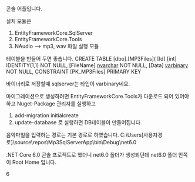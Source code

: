 콘솔 어플입니다.

설치 모듈은
1. EntityFrameworkCore.SqlServer
2. EntityFrameworkCore.Tools
3. NAudio --> mp3, wav 파일 실행 모듈

테이블을 만들어 두면 좋습니다.
CREATE TABLE [dbo].[MP3Files](
	[Id] [int] IDENTITY(1,1) NOT NULL,
	[FileName] [nvarchar](max) NOT NULL,
	[Data] [varbinary](max) NOT NULL,
 CONSTRAINT [PK_MP3Files] PRIMARY KEY

바이너리로 저장할때 sqlserver는 타입이 varbinary네요.

마이그레이션으로 생성하려면 EntityFrameworkCore.Tools가 다운로드 되어 있어야하고
Nuget-Package 관리자를 실행하고
1. add-migration initialcreate
2. update-database
로 실행하면 DB테이블이 만들어집니다.

음악파일을 입력하는 경로는 기본 경로로 하였습니다.
C:\Users\[사용자경로]\source\repos\Mp3SqlServerApp\bin\Debug\net6.0

.NET Core 6.0 콘솔 프로젝트로 했더니 net6.0 폴더가 생성되던데 net6.0 폴더 안쪽이 Root Home 입니다. 





6
